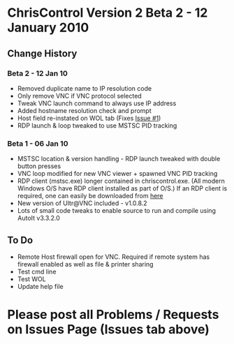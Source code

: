 # ChrisControl Version 2 Beta 2 - 12 January 2010 #

## Change History ##

### Beta 2 - 12 Jan 10 ###
  * Removed duplicate name to IP resolution code
  * Only remove VNC if VNC protocol selected
  * Tweak VNC launch command to always use IP address
  * Added hostname resolution check and prompt
  * Host field re-instated on WOL tab (Fixes [Issue #1](https://code.google.com/p/chriscontrol/issues/detail?id=#1))
  * RDP launch & loop tweaked to use MSTSC PID tracking

### Beta 1 - 06 Jan 10 ###
  * MSTSC location & version handling - RDP launch tweaked with double button presses
  * VNC loop modified for new VNC viewer + spawned VNC PID tracking
  * RDP client (mstsc.exe) longer contained in chriscontrol.exe. (All modern Windows O/S have RDP client installed as part of O/S.) If an RDP client is required, one can easily be downloaded from [here](http://support.microsoft.com/kb/969084)
  * New version of Ultr@VNC included - v1.0.8.2
  * Lots of small code tweaks to enable source to run and compile using AutoIt v3.3.2.0


## To Do ##
  * Remote Host firewall open for VNC.  Required if remote system has firewall enabled as well as file & printer sharing
  * Test cmd line
  * Test WOL
  * Update help file


# Please post all Problems / Requests on Issues Page (Issues tab above) #